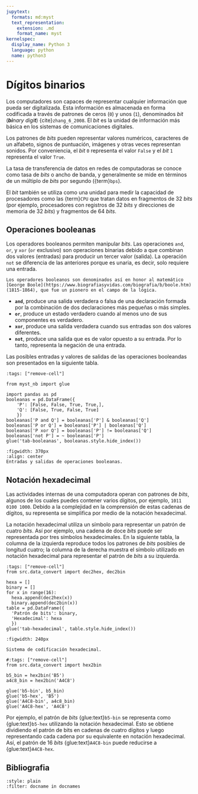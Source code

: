 ```yaml
---
jupytext:
  formats: md:myst
  text_representation:
    extension: .md
    format_name: myst
kernelspec:
  display_name: Python 3
  language: python
  name: python3
---
```


# Dígitos binarios

Los computadores son capaces de representar cualquier información que pueda ser digitalizada. Esta información es almacenada en forma codificada a través de patrones de ceros (`0`) y unos (`1`), denominados _bit_ (_**bi**nary digi**t**_) {cite}`zhang_6_2008`. El _bit_ es la unidad de información más básica en los sistemas de comunicaciones digitales.

Los patrones de _bits_ pueden representar valores numéricos, caracteres de un alfabeto, signos de puntuación, imágenes y otras veces representan sonidos. Por conveniencia, el _bit_ `0` representa el valor `False` y el _bit_ `1` representa el valor `True`.

La tasa de transferencia de datos en redes de computadoras se conoce como tasa de _bits_ o ancho de banda, y generalmente se mide en términos de un múltiplo de _bits_ por segundo ({term}`bps`).

El _bit_ también se utiliza como una unidad para medir la capacidad de procesadores como las {term}`CPU` que tratan datos en fragmentos de 32 _bits_ (por ejemplo, procesadores con registros de 32 _bits_ y direcciones de memoria de 32 _bits_) y fragmentos de 64 _bits_. 

## Operaciones booleanas

Los operadores booleanos permiten manipular _bits_. Las operaciones `and`, `or`, y `xor` (`or` exclusivo) son operaciones binarias debido a que combinan dos valores (entradas) para producir un tercer valor (salida). La operación `not` se diferencia de las anteriores porque es unaria, es decir, solo requiere una entrada.

```{note}
Los operadores booleanos son denominados así en honor al matemático [George Boole](https://www.biografiasyvidas.com/biografia/b/boole.htm) (1815-1864), que fue un pionero en el campo de la lógica.
```

- **`and`**, produce una salida verdadera o falsa de una declaración formada por la combinación de dos declaraciones más pequeñas o más simples.
- **`or`**, produce un estado verdadero cuando al menos uno de sus componentes es verdadero.
- **`xor`**, produce una salida verdadera cuando sus entradas son dos valores diferentes.
- **`not`**, produce una salida que es de valor opuesto a su entrada. Por lo tanto, representa la negación de una entrada.

Las posibles entradas y valores de salidas de las operaciones booleandas son presentados en la siguiente tabla.

```{code-cell} ipython3
:tags: ["remove-cell"]

from myst_nb import glue

import pandas as pd
booleanas = pd.DataFrame({
    'P': [False, False, True, True,], 
    'Q': [False, True, False, True]
    })
booleanas['P and Q'] = booleanas['P'] & booleanas['Q']
booleanas['P or Q'] = booleanas['P'] | booleanas['Q']
booleanas['P xor Q'] = booleanas['P'] != booleanas['Q']
booleanas['not P'] = ~ booleanas['P']
glue('tab-booleanas', booleanas.style.hide_index())
```

```{glue:figure} tab-booleanas
:figwidth: 370px
:align: center
Entradas y salidas de operaciones booleanas.
```

## Notación hexadecimal

Las actividades internas de una computadora operan con patrones de _bits_, algunos de los cuales puedes contener varios dígitos, por ejemplo, `1011 0100 1000`. Debido a la complejidad en la comprensión de estas cadenas de dígitos, su representa se simplifica por medio de la notación hexadecimal.

La notación hexadecimal utiliza un símbolo para representar un patrón de cuatro _bits_. Así por ejemplo, una cadena de doce _bits_ puede ser representada por tres símbolos hexadecimales. En la siguiente tabla, la columna de la izquierda reproduce todos los patrones de _bits_ posibles de longitud cuatro; la columna de la derecha muestra el símbolo utilizado en notación hexadecimal para representar el patrón de _bits_ a su izquierda.

```{code-cell} ipython3
:tags: ["remove-cell"]
from src.data_convert import dec2hex, dec2bin

hexa = []
binary = []
for x in range(16):
  hexa.append(dec2hex(x))
  binary.append(dec2bin(x))
table = pd.DataFrame({
  'Patrón de bits': binary, 
  'Hexadecimal': hexa
  })
glue('tab-hexadecimal', table.style.hide_index())
```

```{glue:figure} tab-hexadecimal
:figwidth: 240px

Sistema de codificación hexadecimal.
```

```{code-cell} ipython3
#:tags: ["remove-cell"]
from src.data_convert import hex2bin

b5_bin = hex2bin('B5')
a4c8_bin = hex2bin('A4C8')

glue('b5-bin', b5_bin)
glue('b5-hex', 'B5')
glue('A4C8-bin', a4c8_bin)
glue('A4C8-hex', 'A4C8')
```

Por ejemplo, el patrón de _bits_ {glue:text}`b5-bin` se representa como {glue:text}`b5-hex` utilizando la notación hexadecimal. Esto se obtiene dividiendo el patrón de bits en cadenas de cuatro dígitos y luego representando cada cadena por su equivalente en notación hexadecimal. Así, el patrón de 16 _bits_ {glue:text}`A4C8-bin` puede reducirse a {glue:text}`A4C8-hex`.


## Bibliografia

```{bibliography} ../refs.bib
:style: plain
:filter: docname in docnames
```